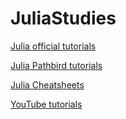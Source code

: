 # JuliaStudies
[Julia official tutorials](https://julialang.org/learning/tutorials/)

[Julia Pathbird tutorials](https://pathbird.com/codex/khXXAN4oBd7N8Pi-)

[Julia Cheatsheets](https://cheatsheet.juliadocs.org/)

[YouTube tutorials](https://www.youtube.com/watch?v=0oChN11wf_4&list=PLhQ2JMBcfAsi_3g2AFJ6B84d8c5jw5kXp&ab_channel=doggodotjl)

